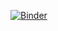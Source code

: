 [![Binder](https://mybinder.org/badge_logo.svg)](https://mybinder.org/v2/gh/helena-intel/openvino_notebook_demos/HEAD?filepath=omz_object_detection%2Fobject_detection_demo.ipynb)
